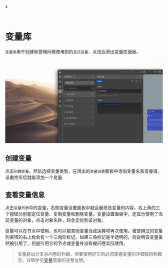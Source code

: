 ```index
4
```
```tag

```
```summary

```
# 变量库

`变量库`用于创建和管理问卷使用到的`显式变量`，点击后滑出变量库面板。

<img src='../../assets/snapshots/kit/custom-variables-cn.jpg'>

## 创建变量
点击`创建变量`，然后选择变量类型，在滑出的`变量设置`面板中添加变量名和变量值，设置完毕后就能添加一个变量.

## 查看变量信息
点击`变量列表`中的变量，右侧变量设置面板中就会展现该变量的内容。右上角的三个按钮分别能定位变量、复制变量和删除变量。变量设置面板中，还显示使用了当前变量的对象，点击对象名称，将会定位到该对象。

变量可以在节点中使用，也可以被其他变量当成运算项再次使用。被使用过的变量列表项的右上角会有一个三角形标记。如果三角标记是半透明的，则说明该变量虽然被引用了，但是引用它的节点或变量并没有被问卷实际使用。

> 变量是设计复杂问卷的利器，但要使用好它则必须掌握变量的详细规则和概念，详情参见[变量](../variable/concept.md)里面的完整说明。